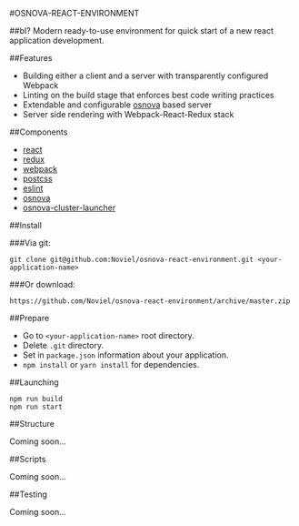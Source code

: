 #OSNOVA-REACT-ENVIRONMENT

##bI?
Modern ready-to-use environment for quick start of a new react application development.

##Features

 - Building either a client and a server with transparently configured Webpack
 - Linting on the build stage that enforces best code writing practices
 - Extendable and configurable [osnova](https://github.com/Noviel/osnova) based server
 - Server side rendering with Webpack-React-Redux stack

##Components 

 - [react](https://facebook.github.io/react/)
 - [redux](http://redux.js.org/)
 - [webpack](webpack.js.org)
 - [postcss](http://postcss.org/)
 - [eslint](http://eslint.org/)
 - [osnova](https://github.com/Noviel/osnova)
 - [osnova-cluster-launcher](https://github.com/Noviel/osnova-cluster-launcher)
 
##Install

###Via git:

    git clone git@github.com:Noviel/osnova-react-environment.git <your-application-name>
    
###Or download:

    https://github.com/Noviel/osnova-react-environment/archive/master.zip
    
##Prepare
- Go to `<your-application-name>` root directory.
- Delete `.git` directory.
- Set in `package.json` information about your application.
- `npm install` or `yarn install` for dependencies.

##Launching

    npm run build
    npm run start
    
##Structure

  Coming soon...
  
##Scripts
  
  Coming soon...


##Testing

  Coming soon...